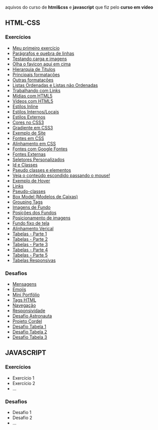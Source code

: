 aquivos do curso de **html&css** e **javascript** que fiz pelo **curso em vídeo**
 
## HTML-CSS
### Exercícios
- [Meu primeiro exercício](https://kayovinicius.github.io/curso-em-video/html-css/exercicios/ex001)
- [Parágrafos e quebra de linhas](https://kayovinicius.github.io/curso-em-video/html-css/exercicios/ex002)
- [Testando carga e imagens](https://kayovinicius.github.io/curso-em-video/html-css/exercicios/ex003)
- [Olha o favicon aqui em cima](https://kayovinicius.github.io/curso-em-video/html-css/exercicios/ex004)
- [Hierarquia de Títulos](https://kayovinicius.github.io/curso-em-video/html-css/exercicios/ex006)
- [Principais formatações](https://kayovinicius.github.io/curso-em-video/html-css/exercicios/ex008)
- [Outras formatações](https://kayovinicius.github.io/curso-em-video/html-css/exercicios/ex008b)
- [Listas Ordenadas e Listas não Ordenadas](https://kayovinicius.github.io/curso-em-video/html-css/exercicios/ex009)
- [Trabalhando com Links](https://kayovinicius.github.io/curso-em-video/html-css/exercicios/ex010/)
- [Mídias com HTML5](https://kayovinicius.github.io/curso-em-video/html-css/exercicios/ex011/)
- [Vídeos com HTML5](https://kayovinicius.github.io/curso-em-video/html-css/exercicios/ex012)
- [Estilos Inline](https://kayovinicius.github.io/curso-em-video/html-css/exercicios/ex013)
- [Estilos Internos/Locais](https://kayovinicius.github.io/curso-em-video/html-css/exercicios/ex014)
- [Estilos Externos](https://kayovinicius.github.io/curso-em-video/html-css/exercicios/ex015)
- [Cores no CSS3](https://kayovinicius.github.io/curso-em-video/html-css/exercicios/ex016/cor01.html)
- [Gradiente em CSS3](https://kayovinicius.github.io/curso-em-video/html-css/exercicios/ex016/cor02.html)
- [Exemplo de Site](https://kayovinicius.github.io/curso-em-video/html-css/exercicios/ex016/cor03.html)
- [Fontes em CSS](https://kayovinicius.github.io/curso-em-video/html-css/exercicios/ex017/fonte01.html)
- [Alinhamento em CSS](https://kayovinicius.github.io/curso-em-video/html-css/exercicios/ex017/fonte02.html)
- [Fontes com Google Fontes](https://kayovinicius.github.io/curso-em-video/html-css/exercicios/ex018/fonte01.html)
- [Fontes Externas](https://kayovinicius.github.io/curso-em-video/html-css/exercicios/ex018/fonte02.html)
- [Seletores Personalizados](https://kayovinicius.github.io/curso-em-video/html-css/exercicios/ex019/seletor01.html)
- [Id e Classes](https://kayovinicius.github.io/curso-em-video/html-css/exercicios/ex019/meus-exercicios/meu-ex01.html)
- [Pseudo classes e elementos](https://kayovinicius.github.io/curso-em-video/html-css/exercicios/ex019/meus-exercicios/meu-ex02.html)
- [Veja o conteúdo escondido passando o mouse!](https://kayovinicius.github.io/curso-em-video/html-css/exercicios/ex019/meus-exercicios/meu-ex03.html)
- [Exemplo de Hover](https://kayovinicius.github.io/curso-em-video/html-css/exercicios/ex020/hover.html)
- [Links](https://kayovinicius.github.io/curso-em-video/html-css/exercicios/ex020/links.html)
- [Pseudo-classes](https://kayovinicius.github.io/curso-em-video/html-css/exercicios/ex020/pseudoclasse.html)
- [Box Model (Modelos de Caixas)](https://kayovinicius.github.io/curso-em-video/html-css/exercicios/ex021/caixa01.html)
- [Grouping Tags](https://kayovinicius.github.io/curso-em-video/html-css/exercicios/ex021/caixa02.html)
- [Imagens de Fundo](https://kayovinicius.github.io/curso-em-video/html-css/exercicios/ex022/fundo001.html)
- [Posições dos Fundos](https://kayovinicius.github.io/curso-em-video/html-css/exercicios/ex022/fundo003.html)
- [Posicionamento de imagens](https://kayovinicius.github.io/curso-em-video/html-css/exercicios/ex022/fundo005.html)
- [Fundo fixo de tela](https://kayovinicius.github.io/curso-em-video/html-css/exercicios/ex022/fundo006.html)
- [Alinhamento Verical](https://kayovinicius.github.io/curso-em-video/html-css/exercicios/ex022/fundo007.html)
- [Tabelas - Parte 1](https://kayovinicius.github.io/curso-em-video/html-css/exercicios/ex023/tabela001.html)
- [Tabelas - Parte 2](https://kayovinicius.github.io/curso-em-video/html-css/exercicios/ex023/tabela002.html)
- [Tabelas - Parte 3](https://kayovinicius.github.io/curso-em-video/html-css/exercicios/ex023/tabela003.html)
- [Tabelas - Parte 4](https://kayovinicius.github.io/curso-em-video/html-css/exercicios/ex023/tabela004.html)
- [Tabelas - Parte 5](https://kayovinicius.github.io/curso-em-video/html-css/exercicios/ex023/tabela005.html)
- [Tabelas Responsivas](https://kayovinicius.github.io/curso-em-video/html-css/exercicios/ex023/tabela006.html)

### Desafios
- [Mensagens](https://kayovinicius.github.io/curso-em-video/html-css/desafios/d001/)
- [Emojis](https://kayovinicius.github.io/curso-em-video/html-css/desafios/d004/)
- [Mini Portfólio](https://kayovinicius.github.io/curso-em-video/html-css/desafios/d005/)
- [Tags HTML](https://kayovinicius.github.io/curso-em-video/html-css/desafios/d006/)
- [Navegação](https://kayovinicius.github.io/curso-em-video/html-css/desafios/d008/)
- [Responsividade](https://kayovinicius.github.io/curso-em-video/html-css/desafios/d010/responsividade.html)
- [Desafio Astronauta](https://kayovinicius.github.io/curso-em-video/html-css/desafios/d011/)
- [Projeto Cordel](https://kayovinicius.github.io/curso-em-video/html-css/desafios/d012/)
- [Desafio Tabela 1](https://kayovinicius.github.io/curso-em-video/html-css/desafios/d013/tabela01.html)
- [Desafio Tabela 2](https://kayovinicius.github.io/curso-em-video/html-css/desafios/d013/tabela02.html)
- [Desafio Tabela 3](https://kayovinicius.github.io/curso-em-video/html-css/desafios/d014/)

## JAVASCRIPT
### Exercícios
- Exercício 1
- Exercício 2
- ...

### Desafios
- Desafio 1
- Desafio 2
- ...
